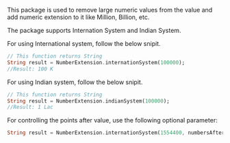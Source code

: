 This package is used to remove large numeric values from the value and add numeric extension to it like Million, Billion, etc.

The package supports Internation System and Indian System.

For using International system, follow the below snipit.

```dart
// This function returns String
String result = NumberExtension.internationSystem(100000);
//Result: 100 K
```

For using Indian system, follow the below snipit.

```dart
// This function returns String
String result = NumberExtension.indianSystem(100000);
//Result: 1 Lac
```

For controlling the points after value, use the following optional parameter:

```dart
String result = NumberExtension.internationSystem(1554400, numbersAfterPoint: 3);
```